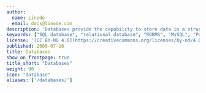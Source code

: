 ```yaml
---
author:
  name: Linode
  email: docs@linode.com
description: 'Databases provide the capability to store data in a structured and easily accessible manner, serving as the foundation for hundreds of popular web and server apps.'
keywords: ["SQL database", "relational database", "RDBMS", "MySQL", "Postgresql", "nosql", "mongodb", "couchdb", "hadoop"]
license: '[CC BY-ND 4.0](https://creativecommons.org/licenses/by-nd/4.0)'
published: 2009-07-16
title: Databases
show_on_frontpage: true
title_short: "Databases"
weight: 90
icon: "database"
aliases: ['/databases/']
---
```


